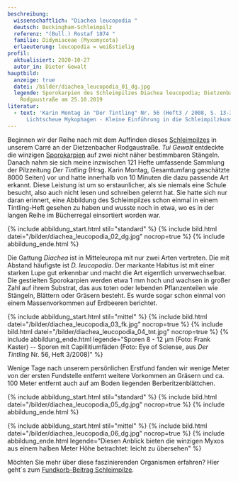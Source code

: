 ```yaml
---
beschreibung:
  wissenschaftlich: "Diachea leucopodia "
  deutsch: Buckingham-Schleimpilz
  referenz: "(Bull.) Rostaf 1874 "
  familie: Didymiaceae (Myxomycota)
  erlaeuterung: leucopodia = weißstielig
profil:
  aktualisiert: 2020-10-27
  autor_in: Dieter Gewalt
hauptbild:
  anzeige: true
  datei: /bilder/diachea_leucopodia_01_dg.jpg
  legende: Sporokarpien des Schleimpilzes Diachea leucopodia; Dietzenbach
    Rodgaustraße am 25.10.2019
literatur:
  - text: 'Karin Montag in "Der Tintling" Nr. 56 (Heft3 / 2008, S. 13-38):
      Lichtscheue Mykophagen - Kleine Einführung in die Schleimpilzkunde'
---
```

Beginnen wir der Reihe nach mit dem Auffinden dieses [Schleimpilzes](Myxomyzet "Glossar") in unserem Carré an der Dietzenbacher Rodgaustraße. *Tui Gewalt* entdeckte die winzigen [Sporokarpien](Sporokarp "Glossar") auf zwei nicht näher bestimmbaren Stängeln. Danach nahm sie sich meine inzwischen 121 Hefte umfassende Sammlung der Pilzzeitung  *Der Tintling* (Hrsg. Karin Montag, Gesamtumfang geschätzte 8000 Seiten) vor und hatte innerhalb von 10 Minuten die dazu passende Art erkannt. Diese Leistung ist um so erstaunlicher, als sie niemals eine Schule besucht, also auch nicht lesen und schreiben gelernt hat. Sie hatte sich nur daran erinnert, eine Abbildung des Schleimpilzes schon einmal in einem Tintling-Heft gesehen zu haben und wusste noch in etwa, wo es in der langen Reihe im Bücherregal einsortiert worden war.

{% include abbildung_start.html stil="standard" %}
{% include bild.html datei="/bilder/diachea_leucopodia_02_dg.jpg" nocrop=true %}
{% include abbildung_ende.html %}

Die Gattung *Diachea* ist in Mitteleuropa mit nur zwei Arten vertreten. Die mit Abstand häufigste ist *D. leucopodia*. Der markante Habitus ist mit einer starken Lupe gut erkennbar und macht die Art eigentlich unverwechselbar. Die gestielten Sporokarpien werden etwa 1 mm hoch und wachsen in großer Zahl auf ihrem Substrat, das aus toten oder lebenden Pflanzenteilen wie Stängeln, Blättern oder Gräsern besteht. Es wurde sogar schon einmal von einem Massenvorkommen auf Erdbeeren berichtet. 

{% include abbildung_start.html stil="mittel" %}
{% include bild.html datei="/bilder/diachea_leucopodia_03_fk.jpg" nocrop=true %}
{% include bild.html datei="/bilder/diachea_leucopodia_04_tnt.jpg" nocrop=true %}
{% include abbildung_ende.html legende="Sporen  8 - 12 µm (Foto: Frank Kaster) -- Sporen mit Capillitiumfäden (Foto: Eye of Sciense, aus *Der Tintling* Nr. 56, Heft 3/2008)" %}

Wenige Tage nach unserem persönlichen Erstfund fanden wir wenige Meter von der ersten Fundstelle entfernt weitere Vorkommen an Gräsern und ca. 100 Meter entfernt auch auf am Boden liegenden Berberitzenblättchen.

{% include abbildung_start.html stil="standard" %}
{% include bild.html datei="/bilder/diachea_leucopodia_05_dg.jpg" nocrop=true %}
{% include abbildung_ende.html %}

{% include abbildung_start.html stil="mittel" %}
{% include bild.html datei="/bilder/diachea_leucopodia_06_dg.jpg" nocrop=true %}
{% include abbildung_ende.html legende="Diesen Anblick bieten die winzigen Myxos aus einem halben Meter Höhe betrachtet: leicht zu übersehen" %}

Möchten Sie mehr über diese faszinierenden Organismen erfahren? Hier geht´s zum [Fundkorb-Beitrag Schleimpilze](/verwandt/schleimpilze-myxomyzeten).